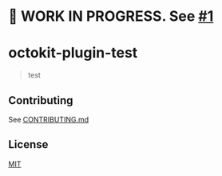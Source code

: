 # 🚧 WORK IN PROGRESS. See [#1](https://github.com/tmelliottjr/octokit-plugin-test/pull/1)

# octokit-plugin-test

> test

## Contributing

See [CONTRIBUTING.md](CONTRIBUTING.md)

## License

[MIT](LICENSE)
